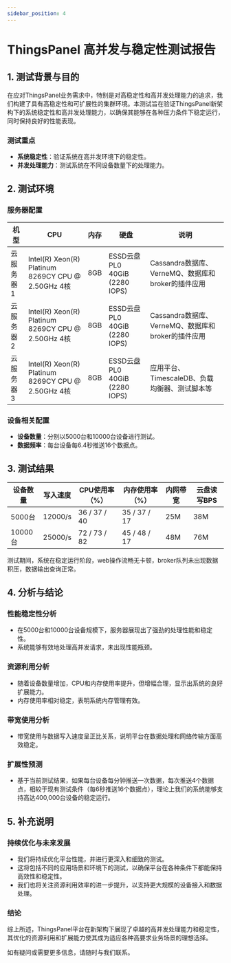 ```yaml
---
sidebar_position: 4
---
```


# ThingsPanel 高并发与稳定性测试报告

## 1. 测试背景与目的

在应对ThingsPanel业务需求中，特别是对高稳定性和高并发处理能力的追求，我们构建了具有高稳定性和可扩展性的集群环境。本测试旨在验证ThingsPanel新架构下的系统稳定性和高并发处理能力，以确保其能够在各种压力条件下稳定运行，同时保持良好的性能表现。

### 测试重点
- **系统稳定性**：验证系统在高并发环境下的稳定性。
- **并发处理能力**：测试系统在不同设备数量下的处理能力。

## 2. 测试环境

### 服务器配置

| 机型     | CPU                                           | 内存 | 硬盘                      | 说明                                            |
|----------|-----------------------------------------------|------|---------------------------|-------------------------------------------------|
| 云服务器1 | Intel(R) Xeon(R) Platinum 8269CY CPU @ 2.50GHz 4核 | 8GB  | ESSD云盘 PL0 40GiB (2280 IOPS) | Cassandra数据库、VerneMQ、数据库和broker的插件应用 |
| 云服务器2 | Intel(R) Xeon(R) Platinum 8269CY CPU @ 2.50GHz 4核 | 8GB  | ESSD云盘 PL0 40GiB (2280 IOPS) | Cassandra数据库、VerneMQ、数据库和broker的插件应用 |
| 云服务器3 | Intel(R) Xeon(R) Platinum 8269CY CPU @ 2.50GHz 4核 | 8GB  | ESSD云盘 PL0 40GiB (2280 IOPS) | 应用平台、TimescaleDB、负载均衡器、测试脚本等       |

### 设备相关配置

- **设备数量**：分别以5000台和10000台设备进行测试。
- **数据频率**：每台设备每6.4秒推送16个数据点。

## 3. 测试结果

| 设备数量 | 写入速度 | CPU使用率（%） | 内存使用率（%） | 内网带宽 | 云盘读写BPS |
|----------|----------|-----------------|-----------------|----------|-------------|
| 5000台   | 12000/s  | 36 / 37 / 40    | 35 / 37 / 17    | 25M      | 38M         |
| 10000台  | 25000/s  | 72 / 73 / 82    | 45 / 48 / 17    | 48M      | 76M         |

测试期间，系统在稳定运行阶段，web操作流畅无卡顿，broker队列未出现数据积压，数据输出查询正常。

## 4. 分析与结论

### 性能稳定性分析
- 在5000台和10000台设备规模下，服务器展现出了强劲的处理性能和稳定性。
- 系统能够有效地处理高并发请求，未出现性能瓶颈。

### 资源利用分析
- 随着设备数量增加，CPU和内存使用率提升，但增幅合理，显示出系统的良好扩展能力。
- 内存使用率相对稳定，表明系统内存管理有效。

### 带宽使用分析
- 带宽使用与数据写入速度呈正比关系，说明平台在数据处理和网络传输方面高效稳定。

### 扩展性预测
- 基于当前测试结果，如果每台设备每分钟推送一次数据，每次推送4个数据点，相较于现有测试条件（每6秒推送16个数据点），理论上我们的系统能够支持高达400,000台设备的稳定运行。

## 5. 补充说明

### 持续优化与未来发展
- 我们将持续优化平台性能，并进行更深入和细致的测试。
- 这将包括不同的应用场景和环境下的测试，以确保平台在各种条件下都能保持高效性和稳定性。
- 我们也将关注资源利用效率的进一步提升，以支持更大规模的设备接入和数据处理。

### 结论
综上所述，ThingsPanel平台在新架构下展现了卓越的高并发处理能力和稳定性，其优化的资源利用和扩展能力使其成为适应各种高要求业务场景的理想选择。


如有疑问或需要更多信息，请随时与我们联系。
